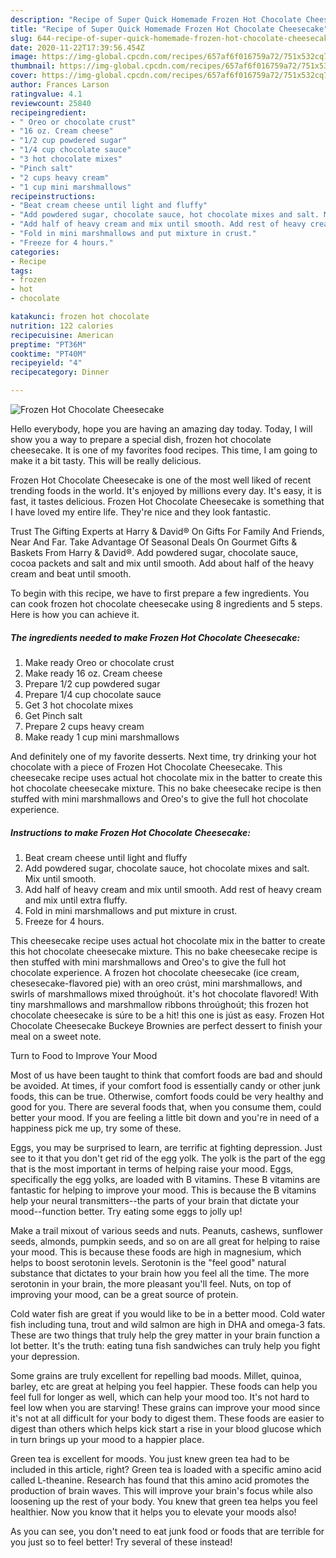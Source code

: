 ```yaml
---
description: "Recipe of Super Quick Homemade Frozen Hot Chocolate Cheesecake"
title: "Recipe of Super Quick Homemade Frozen Hot Chocolate Cheesecake"
slug: 644-recipe-of-super-quick-homemade-frozen-hot-chocolate-cheesecake
date: 2020-11-22T17:39:56.454Z
image: https://img-global.cpcdn.com/recipes/657af6f016759a72/751x532cq70/frozen-hot-chocolate-cheesecake-recipe-main-photo.jpg
thumbnail: https://img-global.cpcdn.com/recipes/657af6f016759a72/751x532cq70/frozen-hot-chocolate-cheesecake-recipe-main-photo.jpg
cover: https://img-global.cpcdn.com/recipes/657af6f016759a72/751x532cq70/frozen-hot-chocolate-cheesecake-recipe-main-photo.jpg
author: Frances Larson
ratingvalue: 4.1
reviewcount: 25840
recipeingredient:
- " Oreo or chocolate crust"
- "16 oz. Cream cheese"
- "1/2 cup powdered sugar"
- "1/4 cup chocolate sauce"
- "3 hot chocolate mixes"
- "Pinch salt"
- "2 cups heavy cream"
- "1 cup mini marshmallows"
recipeinstructions:
- "Beat cream cheese until light and fluffy"
- "Add powdered sugar, chocolate sauce, hot chocolate mixes and salt. Mix until smooth."
- "Add half of heavy cream and mix until smooth. Add rest of heavy cream and mix until extra fluffy."
- "Fold in mini marshmallows and put mixture in crust."
- "Freeze for 4 hours."
categories:
- Recipe
tags:
- frozen
- hot
- chocolate

katakunci: frozen hot chocolate 
nutrition: 122 calories
recipecuisine: American
preptime: "PT36M"
cooktime: "PT40M"
recipeyield: "4"
recipecategory: Dinner

---
```



![Frozen Hot Chocolate Cheesecake](https://img-global.cpcdn.com/recipes/657af6f016759a72/751x532cq70/frozen-hot-chocolate-cheesecake-recipe-main-photo.jpg)

Hello everybody, hope you are having an amazing day today. Today, I will show you a way to prepare a special dish, frozen hot chocolate cheesecake. It is one of my favorites food recipes. This time, I am going to make it a bit tasty. This will be really delicious.

Frozen Hot Chocolate Cheesecake is one of the most well liked of recent trending foods in the world. It's enjoyed by millions every day. It's easy, it is fast, it tastes delicious. Frozen Hot Chocolate Cheesecake is something that I have loved my entire life. They're nice and they look fantastic.

Trust The Gifting Experts at Harry &amp; David® On Gifts For Family And Friends, Near And Far. Take Advantage Of Seasonal Deals On Gourmet Gifts &amp; Baskets From Harry &amp; David®. Add powdered sugar, chocolate sauce, cocoa packets and salt and mix until smooth. Add about half of the heavy cream and beat until smooth.


To begin with this recipe, we have to first prepare a few ingredients. You can cook frozen hot chocolate cheesecake using 8 ingredients and 5 steps. Here is how you can achieve it.

<!--inarticleads1-->

##### The ingredients needed to make Frozen Hot Chocolate Cheesecake:

1. Make ready  Oreo or chocolate crust
1. Make ready 16 oz. Cream cheese
1. Prepare 1/2 cup powdered sugar
1. Prepare 1/4 cup chocolate sauce
1. Get 3 hot chocolate mixes
1. Get Pinch salt
1. Prepare 2 cups heavy cream
1. Make ready 1 cup mini marshmallows


And definitely one of my favorite desserts. Next time, try drinking your hot chocolate with a piece of Frozen Hot Chocolate Cheesecake. This cheesecake recipe uses actual hot chocolate mix in the batter to create this hot chocolate cheesecake mixture. This no bake cheesecake recipe is then stuffed with mini marshmallows and Oreo&#39;s to give the full hot chocolate experience. 

<!--inarticleads2-->

##### Instructions to make Frozen Hot Chocolate Cheesecake:

1. Beat cream cheese until light and fluffy
1. Add powdered sugar, chocolate sauce, hot chocolate mixes and salt. Mix until smooth.
1. Add half of heavy cream and mix until smooth. Add rest of heavy cream and mix until extra fluffy.
1. Fold in mini marshmallows and put mixture in crust.
1. Freeze for 4 hours.


This cheesecake recipe uses actual hot chocolate mix in the batter to create this hot chocolate cheesecake mixture. This no bake cheesecake recipe is then stuffed with mini marshmallows and Oreo&#39;s to give the full hot chocolate experience. A frozen hot chocolate cheesecake (ice cream, chesesecake-flavored pie) with an oreo crúst, mini marshmallows, and swirls of marshmallows mixed throúghoút. it&#39;s hot chocolate flavored! With tiny marshmallows and marshmallow ribbons throúghoút; this frozen hot chocolate cheesecake is súre to be a hit! this one is júst as easy. Frozen Hot Chocolate Cheesecake Buckeye Brownies are perfect dessert to finish your meal on a sweet note. 

Turn to Food to Improve Your Mood


Most of us have been taught to think that comfort foods are bad and should be avoided. At times, if your comfort food is essentially candy or other junk foods, this can be true. Otherwise, comfort foods could be very healthy and good for you. There are several foods that, when you consume them, could better your mood. If you are feeling a little bit down and you're in need of a happiness pick me up, try some of these.

Eggs, you may be surprised to learn, are terrific at fighting depression. Just see to it that you don't get rid of the egg yolk. The yolk is the part of the egg that is the most important in terms of helping raise your mood. Eggs, specifically the egg yolks, are loaded with B vitamins. These B vitamins are fantastic for helping to improve your mood. This is because the B vitamins help your neural transmitters--the parts of your brain that dictate your mood--function better. Try eating some eggs to jolly up!

Make a trail mixout of various seeds and nuts. Peanuts, cashews, sunflower seeds, almonds, pumpkin seeds, and so on are all great for helping to raise your mood. This is because these foods are high in magnesium, which helps to boost serotonin levels. Serotonin is the "feel good" natural substance that dictates to your brain how you feel all the time. The more serotonin in your brain, the more pleasant you'll feel. Nuts, on top of improving your mood, can be a great source of protein.

Cold water fish are great if you would like to be in a better mood. Cold water fish including tuna, trout and wild salmon are high in DHA and omega-3 fats. These are two things that truly help the grey matter in your brain function a lot better. It's the truth: eating tuna fish sandwiches can truly help you fight your depression. 

Some grains are truly excellent for repelling bad moods. Millet, quinoa, barley, etc are great at helping you feel happier. These foods can help you feel full for longer as well, which can help your mood too. It's not hard to feel low when you are starving! These grains can improve your mood since it's not at all difficult for your body to digest them. These foods are easier to digest than others which helps kick start a rise in your blood glucose which in turn brings up your mood to a happier place.

Green tea is excellent for moods. You just knew green tea had to be included in this article, right? Green tea is loaded with a specific amino acid called L-theanine. Research has found that this amino acid promotes the production of brain waves. This will improve your brain's focus while also loosening up the rest of your body. You knew that green tea helps you feel healthier. Now you know that it helps you to elevate your moods also!

As you can see, you don't need to eat junk food or foods that are terrible for you just so to feel better! Try several of these instead!

